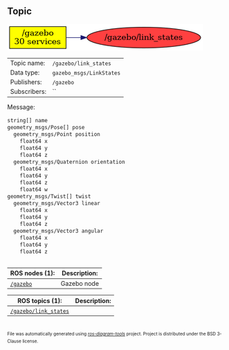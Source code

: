 <!--
File was automatically generated using 'ros-diagram-tools' project.
Project is distributed under the BSD 3-Clause license.
-->

## Topic

[![/gazebo/link_states](t__gazebo_link_states.png "/gazebo/link_states")](t__gazebo_link_states.png)

|     |     |
| --- | --- |
| Topic name: | `/gazebo/link_states` |
| Data type: | `gazebo_msgs/LinkStates` |
| Publishers: | `/gazebo` |
| Subscribers: | `` |

Message:
```
string[] name
geometry_msgs/Pose[] pose
  geometry_msgs/Point position
    float64 x
    float64 y
    float64 z
  geometry_msgs/Quaternion orientation
    float64 x
    float64 y
    float64 z
    float64 w
geometry_msgs/Twist[] twist
  geometry_msgs/Vector3 linear
    float64 x
    float64 y
    float64 z
  geometry_msgs/Vector3 angular
    float64 x
    float64 y
    float64 z


```


| ROS nodes (1): | Description: |
| -------------- | ------------ |
| [`/gazebo`](n__gazebo.html) | Gazebo node |

| ROS topics (1): | Description: |
| --------------- | ------------ |
| [`/gazebo/link_states`](t__gazebo_link_states.html) |  |


</br>
<font size="1">
File was automatically generated using <a href="https://github.com/anetczuk/ros-diagram-tools"><i>ros-diagram-tools</i></a> project.
Project is distributed under the BSD 3-Clause license.
</font>

